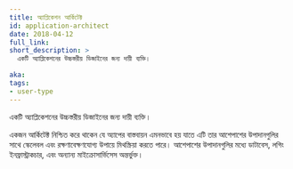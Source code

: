 ```yaml
---
title: অ্যাপ্লিকেশন আর্কিটেক্ট
id: application-architect
date: 2018-04-12
full_link: 
short_description: >
  একটি অ্যাপ্লিকেশনের উচ্চস্তরীয় ডিজাইনের জন্য দায়ী ব্যক্তি।

aka:
tags:
- user-type
---
```


একটি অ্যাপ্লিকেশনের উচ্চস্তরীয় ডিজাইনের জন্য দায়ী ব্যক্তি।

<!--more-->

একজন আর্কিটেক্ট নিশ্চিত করে থাকেন যে অ্যাপের বাস্তবায়ন এমনভাবে হয় যাতে এটি তার আশেপাশের উপাদানগুলির সাথে স্কেলেবল এবং রক্ষণাবেক্ষণযোগ্য উপায়ে মিথস্ক্রিয়া করতে পারে। আশেপাশের উপাদানগুলির মধ্যে ডাটাবেস, লগিং ইনফ্রাস্ট্রাকচার, এবং অন্যান্য মাইক্রোসার্ভিসেস অন্তর্ভুক্ত।

